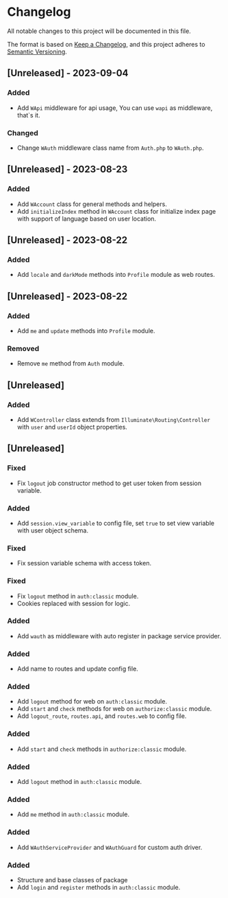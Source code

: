 # Changelog

All notable changes to this project will be documented in this file.

The format is based on [Keep a Changelog](https://keepachangelog.com/en/1.0.0/),
and this project adheres to [Semantic Versioning](https://semver.org/spec/v2.0.0.html).

## [Unreleased] - 2023-09-04

### Added
 - Add `WApi` middleware for api usage, You can use `wapi` as middleware, that`s it.

### Changed
 - Change `WAuth` middleware class name from `Auth.php` to `WAuth.php`.


## [Unreleased] - 2023-08-23

### Added
 - Add `WAccount` class for general methods and helpers.
 - Add `initializeIndex` method in `WAccount` class for initialize index page with support of language based on user location.

## [Unreleased] - 2023-08-22

### Added
 - Add `locale` and `darkMode` methods into `Profile` module as web routes.

## [Unreleased] - 2023-08-22

### Added
 - Add `me` and `update` methods into `Profile` module.

### Removed
 - Remove `me` method from `Auth` module.

## [Unreleased]

### Added
 - Add `WController` class extends from `Illuminate\Routing\Controller` with `user` and `userId` object properties.

## [Unreleased]

### Fixed
 - Fix `logout` job constructor method to get user token from session variable.

### Added
 - Add `session.view_variable` to config file, set `true` to set view variable with user object schema.

### Fixed
 - Fix session variable schema with access token.

### Fixed
 - Fix `logout` method in `auth:classic` module.
 - Cookies replaced with session for logic.

### Added 
 - Add `wauth` as middleware with auto register in package service provider.

### Added
 - Add name to routes and update config file.

### Added
 - Add `logout` method for web on `auth:classic` module.
 - Add `start` and `check` methods for web on `authorize:classic` module.
 - Add `logout_route`, `routes.api`, and `routes.web` to config file.

### Added
 - Add `start` and `check` methods in `authorize:classic` module.

### Added
 - Add `logout` method in `auth:classic` module.

### Added
 - Add `me` method in `auth:classic` module.

### Added
 - Add `WAuthServiceProvider` and `WAuthGuard` for custom auth driver.

### Added
 - Structure and base classes of package
 - Add `login` and `register` methods in `auth:classic` module.
